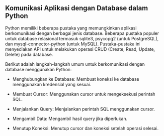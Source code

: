 ## Komunikasi Aplikasi dengan Database dalam Python
Python memiliki beberapa pustaka yang memungkinkan aplikasi berkomunikasi dengan berbagai jenis database. Beberapa pustaka populer untuk database relasional termasuk sqlite3, psycopg2 (untuk PostgreSQL), dan mysql-connector-python (untuk MySQL). Pustaka-pustaka ini menyediakan API untuk melakukan operasi CRUD (Create, Read, Update, Delete) pada database.

Berikut adalah langkah-langkah umum untuk berkomunikasi dengan database menggunakan Python:

- Menghubungkan ke Database: Membuat koneksi ke database menggunakan kredensial yang sesuai.

- Membuat Cursor: Menggunakan cursor untuk mengeksekusi perintah SQL.

- Menjalankan Query: Menjalankan perintah SQL menggunakan cursor.

- Mengambil Data: Mengambil hasil query jika diperlukan.

- Menutup Koneksi: Menutup cursor dan koneksi setelah operasi selesai.